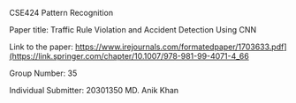 CSE424
Pattern Recognition

Paper title: Traffic Rule Violation and Accident Detection Using CNN 

Link to the paper: https://www.irejournals.com/formatedpaper/1703633.pdf](https://link.springer.com/chapter/10.1007/978-981-99-4071-4_66

Group Number: 35

Individual Submitter: 20301350 MD. Anik Khan
